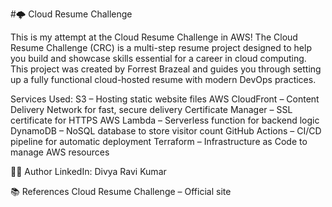 #🌩️ Cloud Resume Challenge

This is my attempt at the Cloud Resume Challenge in AWS!
The Cloud Resume Challenge (CRC) is a multi-step resume project designed to help you build and showcase skills essential for a career in cloud computing. This project was created by Forrest Brazeal and guides you through setting up a fully functional cloud-hosted resume with modern DevOps practices.

Services Used:
S3 – Hosting static website files
AWS CloudFront – Content Delivery Network for fast, secure delivery
Certificate Manager – SSL certificate for HTTPS
AWS Lambda – Serverless function for backend logic
DynamoDB – NoSQL database to store visitor count
GitHub Actions – CI/CD pipeline for automatic deployment
Terraform – Infrastructure as Code to manage AWS resources

🧑‍💻 Author
LinkedIn: Divya Ravi Kumar

📚 References
Cloud Resume Challenge – Official site
